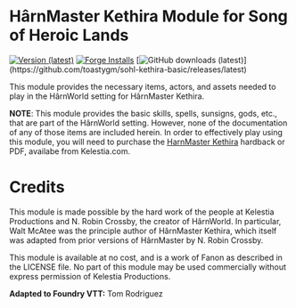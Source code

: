 # HârnMaster Kethira Module for Song of Heroic Lands
[![Version (latest)](https://img.shields.io/github/v/release/toastygm/sohl-kethira-basic)](https://github.com/toastygm/sohl-kethira-basic/releases/latest)
[![Forge Installs](https://img.shields.io/badge/dynamic/json?label=Forge%20Installs&query=package.installs&suffix=%25&url=https%3A%2F%2Fforge-vtt.com%2Fapi%2Fbazaar%2Fpackage%2Fsohl-kethira-basic&colorB=4aa94a)](https://forge-vtt.com/bazaar#package=sohl-kethira-basic)
[![GitHub downloads (latest)](https://img.shields.io/badge/dynamic/json?label=Downloads@latest&query=assets[?(@.name.includes('zip'))].download_count&url=https://api.github.com/repos/toastygm/sohl-kethira-basic/releases/latest&color=green)](https://github.com/toastygm/sohl-kethira-basic/releases/latest)

This module provides the necessary items, actors, and assets needed to play in the
HârnWorld setting for HârnMaster Kethira.

**NOTE**: This module provides the basic skills, spells, sunsigns, gods, etc., that are part of the
HârnWorld setting. However, none of the documentation of any of those items are included herein. In order
to effectively play using this module, you will need to purchase the
[HarnMaster Kethira](https://www.kelestia.com/harnmaster) hardback or PDF, availabe from Kelestia.com.

# Credits

This module is made possible by the hard work of the people at Kelestia Productions
and N. Robin Crossby, the creator of HârnWorld.  In particular, Walt McAtee was the
principle author of HârnMaster Kethira, which itself was adapted from prior versions
of HârnMaster by N. Robin Crossby.

This module is available at no cost, and is a work of Fanon as described in the LICENSE file.
No part of this module may be used commercially without express permission of Kelestia Productions.

**Adapted to Foundry VTT:** Tom Rodriguez

